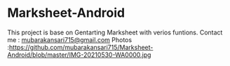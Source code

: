 # Marksheet-Android

This project is base on Gentarting Marksheet with verios funtions.
Contact me : mubarakansari715@gmail.com
Photos :https://github.com/mubarakansari715/Marksheet-Android/blob/master/IMG-20210530-WA0000.jpg
